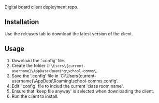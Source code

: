Digital board client deployment repo.


## Installation

Use the releases tab to download the latest version of the client.

## Usage

1. Download the '.config' file.
2. Create the folder `C:\Users\{current-username}\AppData\Roaming\school-comms\`.
3. Save the '.config' file in 'C:\Users\{current-username}\AppData\Roaming\school-comms\.config'.
4. Edit '.config' file to includ the current 'class room name'.
5. Ensure that 'keep file anyway' is selected when downloading the client.
6. Run the client to install.


